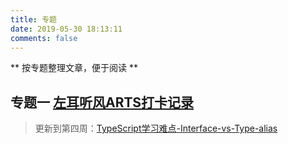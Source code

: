 ```yaml
---
title: 专题
date: 2019-05-30 18:13:11
comments: false
---
```

** 按专题整理文章，便于阅读 **

## 专题一 [左耳听风ARTS打卡记录](/2019/05/30/左耳听风ARTS打卡记录/)
> 更新到第四周：[TypeScript学习难点-Interface-vs-Type-alias](/2019/05/30/TypeScript学习难点-Interface-vs-Type-alias/)